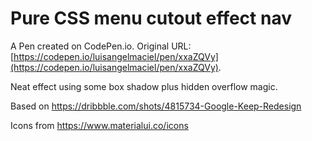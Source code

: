# Pure CSS menu cutout effect nav

A Pen created on CodePen.io. Original URL: [https://codepen.io/luisangelmaciel/pen/xxaZQVy](https://codepen.io/luisangelmaciel/pen/xxaZQVy).

Neat effect using some box shadow plus hidden overflow magic.

Based on https://dribbble.com/shots/4815734-Google-Keep-Redesign

Icons from https://www.materialui.co/icons